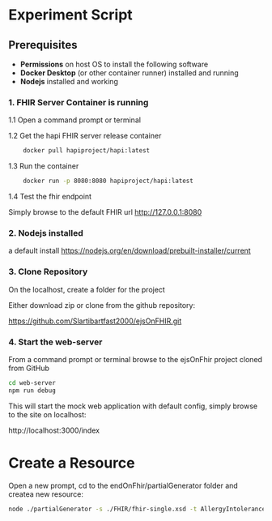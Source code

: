 # Experiment Script

## Prerequisites
- **Permissions** on host OS to install the following software
- **Docker Desktop** (or other container runner) installed and running
- **Nodejs** installed and working


### 1. FHIR Server Container is running

1.1 Open a command prompt or terminal

1.2 Get the hapi FHIR server release container

```bash
    docker pull hapiproject/hapi:latest
```

1.3 Run the container

```bash
    docker run -p 8080:8080 hapiproject/hapi:latest
```

1.4 Test the fhir endpoint

Simply browse to the default FHIR url http://127.0.0.1:8080 

### 2. Nodejs installed
a default install 
https://nodejs.org/en/download/prebuilt-installer/current

### 3. Clone Repository

On the localhost, create a folder for the project

Either download zip or clone from the github repository:

https://github.com/Slartibartfast2000/ejsOnFHIR.git

### 4. Start the web-server

From a command prompt or terminal browse to the ejsOnFhir project cloned from GitHub
```bash
cd web-server
npm run debug
```

This will start the mock web application with default config, simply browse to the site on localhost:

http://localhost:3000/index

# Create a Resource

Open a new prompt, cd to the endOnFhir/partialGenerator folder and createa new resource:

```bash
node ./partialGenerator -s ./FHIR/fhir-single.xsd -t AllergyIntolerance -o ../web-server/views/dynamicPartials/AllergyIntolerance.ejs
```

